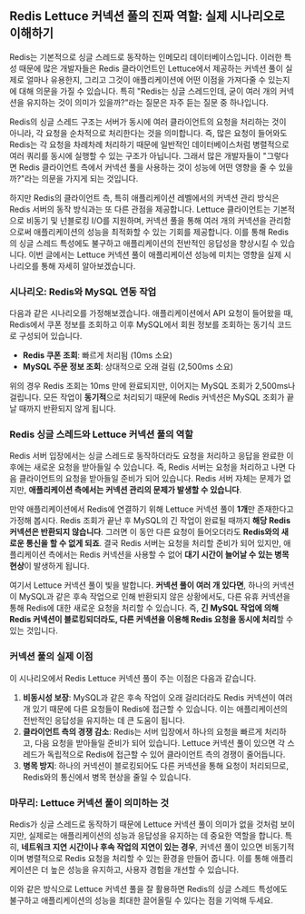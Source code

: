 ## Redis Lettuce 커넥션 풀의 진짜 역할: 실제 시나리오로 이해하기

Redis는 기본적으로 싱글 스레드로 동작하는 인메모리 데이터베이스입니다. 이러한 특성 때문에 많은 개발자들은 Redis 클라이언트인 Lettuce에서 제공하는 커넥션 풀이 실제로 얼마나 유용한지, 그리고 그것이 애플리케이션에 어떤 이점을 가져다줄 수 있는지에 대해 의문을 가질 수 있습니다. 특히 "Redis는 싱글 스레드인데, 굳이 여러 개의 커넥션을 유지하는 것이 의미가 있을까?"라는 질문은 자주 듣는 질문 중 하나입니다.

Redis의 싱글 스레드 구조는 서버가 동시에 여러 클라이언트의 요청을 처리하는 것이 아니라, 각 요청을 순차적으로 처리한다는 것을 의미합니다. 즉, 많은 요청이 들어와도 Redis는 각 요청을 차례차례 처리하기 때문에 일반적인 데이터베이스처럼 병렬적으로 여러 쿼리를 동시에 실행할 수 있는 구조가 아닙니다. 그래서 많은 개발자들이 "그렇다면 Redis 클라이언트 측에서 커넥션 풀을 사용하는 것이 성능에 어떤 영향을 줄 수 있을까?"라는 의문을 가지게 되는 것입니다.

하지만 Redis의 클라이언트 측, 특히 애플리케이션 레벨에서의 커넥션 관리 방식은 Redis 서버의 동작 방식과는 또 다른 관점을 제공합니다. Lettuce 클라이언트는 기본적으로 비동기 및 넌블로킹 I/O를 지원하며, 커넥션 풀을 통해 여러 개의 커넥션을 관리함으로써 애플리케이션의 성능을 최적화할 수 있는 기회를 제공합니다. 이를 통해 Redis의 싱글 스레드 특성에도 불구하고 애플리케이션의 전반적인 응답성을 향상시킬 수 있습니다. 이번 글에서는 Lettuce 커넥션 풀이 애플리케이션 성능에 미치는 영향을 실제 시나리오를 통해 자세히 알아보겠습니다.

### 시나리오: Redis와 MySQL 연동 작업

다음과 같은 시나리오를 가정해보겠습니다. 애플리케이션에서 API 요청이 들어왔을 때, Redis에서 쿠폰 정보를 조회하고 이후 MySQL에서 회원 정보를 조회하는 동기식 코드로 구성되어 있습니다.

- **Redis 쿠폰 조회**: 빠르게 처리됨 (10ms 소요)
- **MySQL 주문 정보 조회**: 상대적으로 오래 걸림 (2,500ms 소요)

위의 경우 Redis 조회는 10ms 만에 완료되지만, 이어지는 MySQL 조회가 2,500ms나 걸립니다. 모든 작업이 **동기적**으로 처리되기 때문에 Redis 커넥션은 MySQL 조회가 끝날 때까지 반환되지 않게 됩니다.

### Redis 싱글 스레드와 Lettuce 커넥션 풀의 역할

Redis 서버 입장에서는 싱글 스레드로 동작하더라도 요청을 처리하고 응답을 완료한 이후에는 새로운 요청을 받아들일 수 있습니다. 즉, Redis 서버는 요청을 처리하고 나면 다음 클라이언트의 요청을 받아들일 준비가 되어 있습니다. Redis 서버 자체는 문제가 없지만, **애플리케이션 측에서는 커넥션 관리의 문제가 발생할 수 있습니다**.

만약 애플리케이션에서 Redis에 연결하기 위해 Lettuce 커넥션 풀이 **1개**만 존재한다고 가정해 봅시다. Redis 조회가 끝난 후 MySQL의 긴 작업이 완료될 때까지 **해당 Redis 커넥션은 반환되지 않습니다**. 그러면 이 동안 다른 요청이 들어오더라도 **Redis와의 새로운 통신을 할 수 없게 되죠**. 결국 Redis 서버는 요청을 처리할 준비가 되어 있지만, 애플리케이션 측에서는 Redis 커넥션을 사용할 수 없어 **대기 시간이 늘어날 수 있는 병목 현상**이 발생하게 됩니다.

여기서 Lettuce 커넥션 풀이 빛을 발합니다. **커넥션 풀이 여러 개 있다면**, 하나의 커넥션이 MySQL과 같은 후속 작업으로 인해 반환되지 않은 상황에서도, 다른 유휴 커넥션을 통해 Redis에 대한 새로운 요청을 처리할 수 있습니다. 즉, **긴 MySQL 작업에 의해 Redis 커넥션이 블로킹되더라도, 다른 커넥션을 이용해 Redis 요청을 동시에 처리**할 수 있는 것입니다.

### 커넥션 풀의 실제 이점

이 시나리오에서 Redis Lettuce 커넥션 풀이 주는 이점은 다음과 같습니다.

1. **비동시성 보장**: MySQL과 같은 후속 작업이 오래 걸리더라도 Redis 커넥션이 여러 개 있기 때문에 다른 요청들이 Redis에 접근할 수 있습니다. 이는 애플리케이션의 전반적인 응답성을 유지하는 데 큰 도움이 됩니다.
2. **클라이언트 측의 경쟁 감소**: Redis는 서버 입장에서 하나의 요청을 빠르게 처리하고, 다음 요청을 받아들일 준비가 되어 있습니다. Lettuce 커넥션 풀이 있으면 각 스레드가 독립적으로 Redis에 접근할 수 있어 클라이언트 측의 경쟁이 줄어듭니다.
3. **병목 방지**: 하나의 커넥션이 블로킹되어도 다른 커넥션을 통해 요청이 처리되므로, Redis와의 통신에서 병목 현상을 줄일 수 있습니다.

### 마무리: Lettuce 커넥션 풀이 의미하는 것

Redis가 싱글 스레드로 동작하기 때문에 Lettuce 커넥션 풀이 의미가 없을 것처럼 보이지만, 실제로는 애플리케이션의 성능과 응답성을 유지하는 데 중요한 역할을 합니다. 특히, **네트워크 지연 시간이나 후속 작업의 지연이 있는 경우**, 커넥션 풀이 있으면 비동기적이며 병렬적으로 Redis 요청을 처리할 수 있는 환경을 만들어 줍니다. 이를 통해 애플리케이션은 더 높은 성능을 유지하고, 사용자 경험을 개선할 수 있습니다.

이와 같은 방식으로 Lettuce 커넥션 풀을 잘 활용하면 Redis의 싱글 스레드 특성에도 불구하고 애플리케이션의 성능을 최대한 끌어올릴 수 있다는 점을 기억해 두세요.

